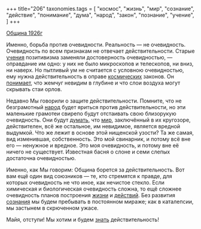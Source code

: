+++
title="206"
taxonomies.tags = [
 "космос",
 "жизнь",
 "мир",
 "сознание",
 "действие",
 "понимание",
 "дума",
 "народ",
 "закон",
 "познание",
 "учение",
]
+++

[Община 1926г](/agni/1926)

Именно, борьба против очевидности. Реальность — не очевидность. Очевидность по всем признакам не отвечает действительности. Старые [учения](/tags/учение) позитивизма заменяли достоверность очевидностью, — оправдание им одно: у них не было микроскопов и телескопов, ни вниз, ни наверх. Но пытливый ум не считается с условною очевидностью, ему нужна действительность в оправе [космических](/tags/космос) законов. Он [понимает](/tags/понимание), что жемчуг невидим в глубине и что слои воздуха могут скрывать стаи орлов.   

Недавно Мы говорили о защите действительности. Помните, что не безграмотный [народ](/tags/народ) будет яриться против действительности, но эти маленькие грамотеи свирепо будут отстаивать свою близорукую очевидность. Они будут [думать](/tags/дума), что [мир](/tags/мир), заключённый в их кругозоре, действителен, всё же остальное, им невидимое, является вредной выдумкой. Что же лежит в основе этой нищенской узости? Та же самая, вид изменившая, собственность. Это мой свинарник, и потому всё вне его — ненужное и вредное. Это моя очевидность, и потому вне её ничего не существует. Известная басня о слоне и семи слепых достаточна очевидностью.   

Именно, как Мы говорим: Община борется за действительность. Вот вам ещё один вид союзников — те, кто стремятся к правде, для которых очевидность не что иное, как нечистое стекло. Если химическая и биологическая очевидность сложна, то ещё сложнее очевидность планов построения [жизни](/tags/жизнь) и [действий](/tags/действие). Без развития [сознания](/tags/сознание) мы будем пребывать в постоянном мираже; как в каталепсии, мы застынем в скрюченном ужасе.   

Майя, отступи! Мы хотим и будем [знать](/tags/познание) действительность!   

